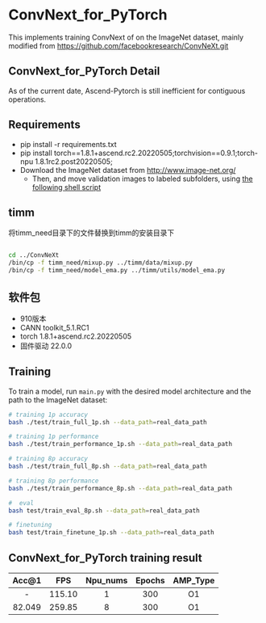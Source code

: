 # ConvNext_for_PyTorch

This implements training ConvNext of  on the ImageNet dataset, mainly modified from https://github.com/facebookresearch/ConvNeXt.git 

## ConvNext_for_PyTorch Detail 

As of the current date, Ascend-Pytorch is still inefficient for contiguous operations. 



## Requirements 
- pip install -r requirements.txt
- pip install torch==1.8.1+ascend.rc2.20220505;torchvision==0.9.1;torch-npu 1.8.1rc2.post20220505;
- Download the ImageNet dataset from http://www.image-net.org/
    - Then, and move validation images to labeled subfolders, using [the following shell script](https://raw.githubusercontent.com/soumith/imagenetloader.torch/master/valprep.sh)
## timm 
将timm_need目录下的文件替换到timm的安装目录下
```bash

cd ../ConvNeXt
/bin/cp -f timm_need/mixup.py ../timm/data/mixup.py
/bin/cp -f timm_need/model_ema.py ../timm/utils/model_ema.py

```
## 软件包
- 910版本
- CANN toolkit_5.1.RC1
- torch 1.8.1+ascend.rc2.20220505
- 固件驱动 22.0.0

## Training 

To train a model, run `main.py` with the desired model architecture and the path to the ImageNet dataset:

```bash
# training 1p accuracy
bash ./test/train_full_1p.sh --data_path=real_data_path

# training 1p performance
bash ./test/train_performance_1p.sh --data_path=real_data_path

# training 8p accuracy
bash ./test/train_full_8p.sh --data_path=real_data_path

# training 8p performance
bash ./test/train_performance_8p.sh --data_path=real_data_path

#  eval 
bash test/train_eval_8p.sh --data_path=real_data_path

# finetuning
bash test/train_finetune_1p.sh --data_path=real_data_path


```

## ConvNext_for_PyTorch training result 

|  Acc@1  |   FPS    | Npu_nums | Epochs | AMP_Type |
| :-----: | :------: | :------: | :----: | :------: |
|    -    |    115.10      |    1     |  300   |    O1    |
| 82.049 | 259.85 |    8     |  300   |    O1    |







